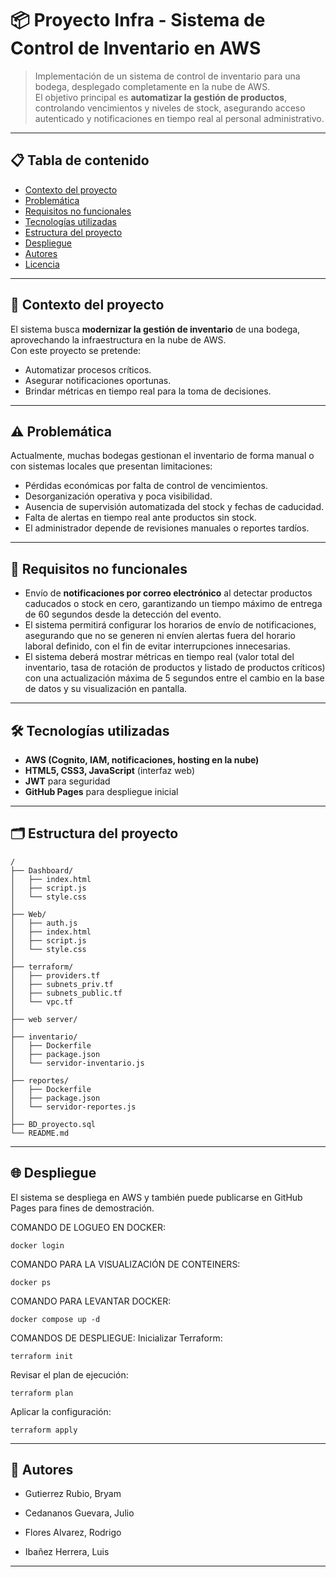 # 📦 Proyecto Infra - Sistema de Control de Inventario en AWS

> Implementación de un sistema de control de inventario para una bodega, desplegado completamente en la nube de AWS.  
> El objetivo principal es **automatizar la gestión de productos**, controlando vencimientos y niveles de stock, asegurando acceso autenticado y notificaciones en tiempo real al personal administrativo.

---

## 📋 Tabla de contenido

- [Contexto del proyecto](#-contexto-del-proyecto)  
- [Problemática](#-problemática)   
- [Requisitos no funcionales](#-requisitos-no-funcionales)  
- [Tecnologías utilizadas](#-tecnologías-utilizadas)  
- [Estructura del proyecto](#-estructura-del-proyecto)  
- [Despliegue](#-despliegue)  
- [Autores](#-autores)  
- [Licencia](#-licencia)  

---

## 🧐 Contexto del proyecto

El sistema busca **modernizar la gestión de inventario** de una bodega, aprovechando la infraestructura en la nube de AWS.  
Con este proyecto se pretende:  
- Automatizar procesos críticos.  
- Asegurar notificaciones oportunas.  
- Brindar métricas en tiempo real para la toma de decisiones.  

---

## ⚠️ Problemática

Actualmente, muchas bodegas gestionan el inventario de forma manual o con sistemas locales que presentan limitaciones:  

- Pérdidas económicas por falta de control de vencimientos.  
- Desorganización operativa y poca visibilidad.  
- Ausencia de supervisión automatizada del stock y fechas de caducidad.  
- Falta de alertas en tiempo real ante productos sin stock.  
- El administrador depende de revisiones manuales o reportes tardíos.  

---

## 🔔 Requisitos no funcionales

- Envío de **notificaciones por correo electrónico** al detectar productos caducados o stock en cero, garantizando un tiempo máximo de entrega de 60 segundos desde la detección del evento.  
- El sistema permitirá configurar los horarios de envío de notificaciones, asegurando que no se generen ni envíen alertas fuera del horario laboral definido, con el fin de evitar interrupciones innecesarias.  
- El sistema deberá mostrar métricas en tiempo real (valor total del inventario, tasa de rotación de productos y listado de productos críticos) con una actualización máxima de 5 segundos entre el cambio en la base de datos y su visualización en pantalla.  

---

## 🛠 Tecnologías utilizadas

- **AWS (Cognito, IAM, notificaciones, hosting en la nube)**  
- **HTML5, CSS3, JavaScript** (interfaz web)  
- **JWT** para seguridad  
- **GitHub Pages** para despliegue inicial  

---

## 🗂 Estructura del proyecto
```
/
├── Dashboard/
│   ├── index.html
│   ├── script.js
│   └── style.css
│
├── Web/
│   ├── auth.js
│   ├── index.html
│   ├── script.js
│   └── style.css
│
├── terraform/
│   ├── providers.tf
│   ├── subnets_priv.tf
│   ├── subnets_public.tf
│   └── vpc.tf
│
├── web server/
│
├── inventario/
│   ├── Dockerfile
│   ├── package.json
│   └── servidor-inventario.js
│
├── reportes/
│   ├── Dockerfile
│   ├── package.json
│   └── servidor-reportes.js
│
├── BD_proyecto.sql
└── README.md
```
---

## 🌐 Despliegue

El sistema se despliega en AWS y también puede publicarse en GitHub Pages para fines de demostración.


COMANDO DE LOGUEO EN DOCKER:
````````````
docker login
````````````
COMANDO PARA LA VISUALIZACIÓN DE CONTEINERS: 
````````````
docker ps
````````````
COMANDO PARA LEVANTAR DOCKER:
````````````
docker compose up -d
````````````
COMANDOS DE DESPLIEGUE:
Inicializar Terraform:
````````````
terraform init
````````````
Revisar el plan de ejecución:
````````````
terraform plan
````````````
Aplicar la configuración:
````````````
terraform apply 
````````````

---

## 👥 Autores

- Gutierrez Rubio, Bryam

- Cedananos Guevara, Julio

- Flores Alvarez, Rodrigo

- Ibañez Herrera, Luis

---

